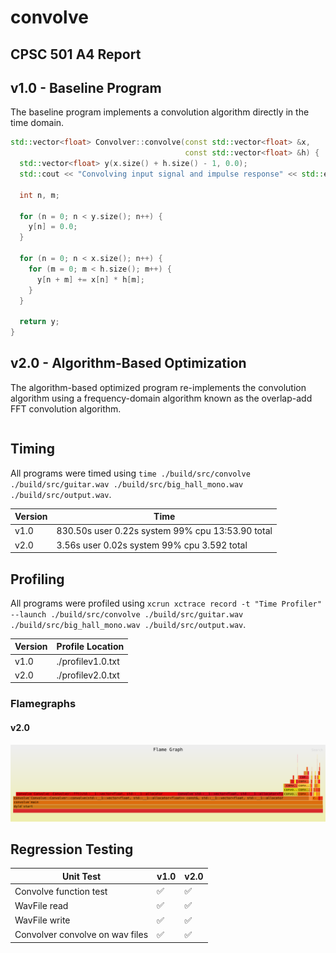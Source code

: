 # convolve

## CPSC 501 A4 Report

## v1.0 - Baseline Program

The baseline program implements a convolution algorithm directly in the time domain. 

```C++
std::vector<float> Convolver::convolve(const std::vector<float> &x,
                                       const std::vector<float> &h) {
  std::vector<float> y(x.size() + h.size() - 1, 0.0);
  std::cout << "Convolving input signal and impulse response" << std::endl;

  int n, m;

  for (n = 0; n < y.size(); n++) {
    y[n] = 0.0;
  }

  for (n = 0; n < x.size(); n++) {
    for (m = 0; m < h.size(); m++) {
      y[n + m] += x[n] * h[m];
    }
  }

  return y;
}
```

## v2.0 - Algorithm-Based Optimization

The algorithm-based optimized program re-implements the convolution algorithm using a frequency-domain algorithm known as the overlap-add FFT convolution algorithm.

```C++
```

## Timing

All programs were timed using `time ./build/src/convolve ./build/src/guitar.wav ./build/src/big_hall_mono.wav ./build/src/output.wav`.

| Version | Time                                             |
| ------- | ------------------------------------------------ |
| v1.0    | 830.50s user 0.22s system 99% cpu 13:53.90 total |
| v2.0    | 3.56s user 0.02s system 99% cpu 3.592 total      |

## Profiling

All programs were profiled using `xcrun xctrace record -t "Time Profiler" --launch ./build/src/convolve ./build/src/guitar.wav ./build/src/big_hall_mono.wav ./build/src/output.wav`.

| Version | Profile Location  |
| ------- | ----------------- |
| v1.0    | ./profilev1.0.txt |
| v2.0    | ./profilev2.0.txt |

### Flamegraphs

#### v2.0

![flamegraphv2.0](./flamegraphv2.0.svg)

## Regression Testing

| Unit Test                       | v1.0 | v2.0 |
| ------------------------------- | ---- | ---- |
| Convolve function test          | ✅    | ✅    |
| WavFile read                    | ✅    | ✅    |
| WavFile write                   | ✅    | ✅    |
| Convolver convolve on wav files | ✅    | ✅    |